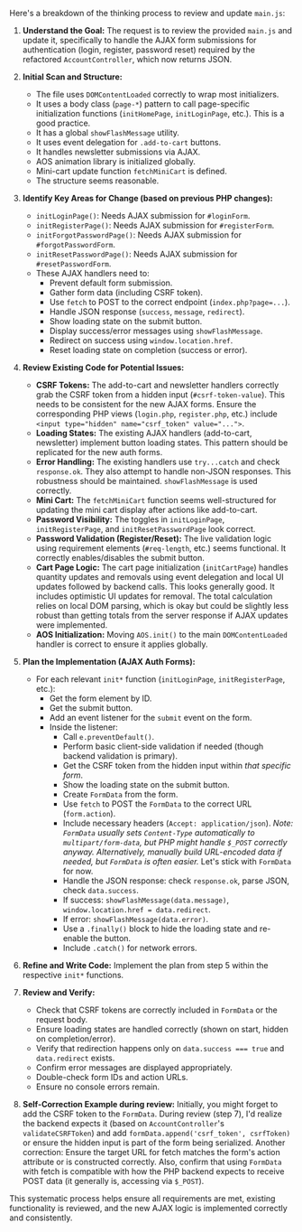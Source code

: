 Here's a breakdown of the thinking process to review and update `main.js`:

1.  **Understand the Goal:** The request is to review the provided `main.js` and update it, specifically to handle the AJAX form submissions for authentication (login, register, password reset) required by the refactored `AccountController`, which now returns JSON.

2.  **Initial Scan and Structure:**
    *   The file uses `DOMContentLoaded` correctly to wrap most initializers.
    *   It uses a body class (`page-*`) pattern to call page-specific initialization functions (`initHomePage`, `initLoginPage`, etc.). This is a good practice.
    *   It has a global `showFlashMessage` utility.
    *   It uses event delegation for `.add-to-cart` buttons.
    *   It handles newsletter submissions via AJAX.
    *   AOS animation library is initialized globally.
    *   Mini-cart update function `fetchMiniCart` is defined.
    *   The structure seems reasonable.

3.  **Identify Key Areas for Change (based on previous PHP changes):**
    *   `initLoginPage()`: Needs AJAX submission for `#loginForm`.
    *   `initRegisterPage()`: Needs AJAX submission for `#registerForm`.
    *   `initForgotPasswordPage()`: Needs AJAX submission for `#forgotPasswordForm`.
    *   `initResetPasswordPage()`: Needs AJAX submission for `#resetPasswordForm`.
    *   These AJAX handlers need to:
        *   Prevent default form submission.
        *   Gather form data (including CSRF token).
        *   Use `fetch` to POST to the correct endpoint (`index.php?page=...`).
        *   Handle JSON response (`success`, `message`, `redirect`).
        *   Show loading state on the submit button.
        *   Display success/error messages using `showFlashMessage`.
        *   Redirect on success using `window.location.href`.
        *   Reset loading state on completion (success or error).

4.  **Review Existing Code for Potential Issues:**
    *   **CSRF Tokens:** The add-to-cart and newsletter handlers correctly grab the CSRF token from a hidden input (`#csrf-token-value`). This needs to be consistent for the new AJAX forms. Ensure the corresponding PHP views (`login.php`, `register.php`, etc.) include `<input type="hidden" name="csrf_token" value="...">`.
    *   **Loading States:** The existing AJAX handlers (add-to-cart, newsletter) implement button loading states. This pattern should be replicated for the new auth forms.
    *   **Error Handling:** The existing handlers use `try...catch` and check `response.ok`. They also attempt to handle non-JSON responses. This robustness should be maintained. `showFlashMessage` is used correctly.
    *   **Mini Cart:** The `fetchMiniCart` function seems well-structured for updating the mini cart display after actions like add-to-cart.
    *   **Password Visibility:** The toggles in `initLoginPage`, `initRegisterPage`, and `initResetPasswordPage` look correct.
    *   **Password Validation (Register/Reset):** The live validation logic using requirement elements (`#req-length`, etc.) seems functional. It correctly enables/disables the submit button.
    *   **Cart Page Logic:** The cart page initialization (`initCartPage`) handles quantity updates and removals using event delegation and local UI updates followed by backend calls. This looks generally good. It includes optimistic UI updates for removal. The total calculation relies on local DOM parsing, which is okay but could be slightly less robust than getting totals from the server response if AJAX updates were implemented.
    *   **AOS Initialization:** Moving `AOS.init()` to the main `DOMContentLoaded` handler is correct to ensure it applies globally.

5.  **Plan the Implementation (AJAX Auth Forms):**
    *   For each relevant `init*` function (`initLoginPage`, `initRegisterPage`, etc.):
        *   Get the form element by ID.
        *   Get the submit button.
        *   Add an event listener for the `submit` event on the form.
        *   Inside the listener:
            *   Call `e.preventDefault()`.
            *   Perform basic client-side validation if needed (though backend validation is primary).
            *   Get the CSRF token from the hidden input within *that specific form*.
            *   Show the loading state on the submit button.
            *   Create `FormData` from the form.
            *   Use `fetch` to POST the `FormData` to the correct URL (`form.action`).
            *   Include necessary headers (`Accept: application/json`). *Note: `FormData` usually sets `Content-Type` automatically to `multipart/form-data`, but PHP might handle `$_POST` correctly anyway. Alternatively, manually build URL-encoded data if needed, but `FormData` is often easier.* Let's stick with `FormData` for now.
            *   Handle the JSON response: check `response.ok`, parse JSON, check `data.success`.
            *   If success: `showFlashMessage(data.message)`, `window.location.href = data.redirect`.
            *   If error: `showFlashMessage(data.error)`.
            *   Use a `.finally()` block to hide the loading state and re-enable the button.
            *   Include `.catch()` for network errors.

6.  **Refine and Write Code:** Implement the plan from step 5 within the respective `init*` functions.

7.  **Review and Verify:**
    *   Check that CSRF tokens are correctly included in `FormData` or the request body.
    *   Ensure loading states are handled correctly (shown on start, hidden on completion/error).
    *   Verify that redirection happens only on `data.success === true` and `data.redirect` exists.
    *   Confirm error messages are displayed appropriately.
    *   Double-check form IDs and action URLs.
    *   Ensure no console errors remain.

8.  **Self-Correction Example during review:** Initially, you might forget to add the CSRF token to the `FormData`. During review (step 7), I'd realize the backend expects it (based on `AccountController`'s `validateCSRFToken`) and add `formData.append('csrf_token', csrfToken)` or ensure the hidden input is part of the form being serialized. Another correction: Ensure the target URL for fetch matches the form's action attribute or is constructed correctly. Also, confirm that using `FormData` with fetch is compatible with how the PHP backend expects to receive POST data (it generally is, accessing via `$_POST`).

This systematic process helps ensure all requirements are met, existing functionality is reviewed, and the new AJAX logic is implemented correctly and consistently.
